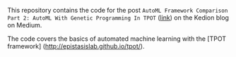 This repository contains the code for the post `AutoML Framework Comparison Part 2: AutoML With Genetic Programming In TPOT` ([link](https://kedion.medium.com/automl-framework-comparison-9924cf238691)) on the Kedion blog on Medium. 

The code covers the basics of automated machine learning with the [TPOT framework] (http://epistasislab.github.io/tpot/).
